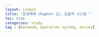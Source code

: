 ```yaml
---
layout: single
title: "운영체제 chapter-12, 입출력 시스템 "
toc: true
categories: study
tag : [backend, operation system, series]
---
```


